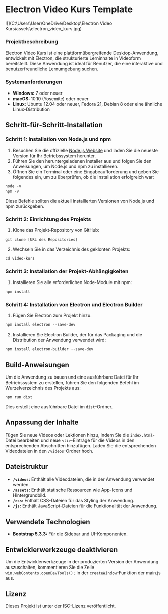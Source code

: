 # Electron Video Kurs Template

![](C:\Users\User\OneDrive\Desktop\Electron Video Kurs\assets\electron_video_kurs.jpg)

### Projektbeschreibung

Electron Video Kurs ist eine plattformübergreifende Desktop-Anwendung, entwickelt mit Electron, die strukturierte Lerninhalte in Videoform bereitstellt. Diese Anwendung ist ideal für Benutzer, die eine interaktive und benutzerfreundliche Lernumgebung suchen.

### Systemanforderungen
- **Windows:** 7 oder neuer
- **macOS:** 10.10 (Yosemite) oder neuer
- **Linux:** Ubuntu 12.04 oder neuer, Fedora 21, Debian 8 oder eine ähnliche Linux-Distribution

## Schritt-für-Schritt-Installation

### Schritt 1: Installation von Node.js und npm
1. Besuchen Sie die offizielle [Node.js Website](https://nodejs.org/) und laden Sie die neueste Version für Ihr Betriebssystem herunter.
2. Führen Sie den heruntergeladenen Installer aus und folgen Sie den Anweisungen, um Node.js und npm zu installieren.
3. Öffnen Sie ein Terminal oder eine Eingabeaufforderung und geben Sie folgendes ein, um zu überprüfen, ob die Installation erfolgreich war:

```javascript
node -v
npm -v
```

Diese Befehle sollten die aktuell installierten Versionen von Node.js und npm zurückgeben.

### Schritt 2: Einrichtung des Projekts
1. Klone das Projekt-Repository von GitHub:

```javascript
git clone [URL des Repositories]
```

2.  Wechseln Sie in das Verzeichnis des geklonten Projekts:

```javascript
cd video-kurs
```

### Schritt 3: Installation der Projekt-Abhängigkeiten
1. Installieren Sie alle erforderlichen Node-Module mit npm:

```javascript
npm install
```

### Schritt 4: Installation von Electron und Electron Builder
1. Fügen Sie Electron zum Projekt hinzu:

```javascript
npm install electron --save-dev
```

2.  Installieren Sie Electron Builder, der für das Packaging und die Distribution der Anwendung verwendet wird:

```javascript
npm install electron-builder --save-dev
```

## Build-Anweisungen
Um die Anwendung zu bauen und eine ausführbare Datei für Ihr Betriebssystem zu erstellen, führen Sie den folgenden Befehl im Wurzelverzeichnis des Projekts aus:

```javascript
npm run dist
```

Dies erstellt eine ausführbare Datei im `dist`-Ordner.

## Anpassung der Inhalte
Fügen Sie neue Videos oder Lektionen hinzu, indem Sie die `index.html`-Datei bearbeiten und neue `<li>`-Einträge für die Videos in den entsprechenden Abschnitten hinzufügen. Laden Sie die entsprechenden Videodateien in den `/videos`-Ordner hoch.

## Dateistruktur
- **`/videos`:** Enthält alle Videodateien, die in der Anwendung verwendet werden.
- **`/assets`:** Enthält statische Ressourcen wie App-Icons und Hintergrundbild.
- **`/css`:** Enthält CSS-Dateien für das Styling der Anwendung.
- **`/js`:** Enthält JavaScript-Dateien für die Funktionalität der Anwendung.

## Verwendete Technologien
- **Bootstrap 5.3.3:** Für die Sidebar und UI-Komponenten.

## Entwicklerwerkzeuge deaktivieren
Um die Entwicklerwerkzeuge in der produzierten Version der Anwendung auszuschalten, kommentieren Sie die Zeile `win.webContents.openDevTools();` in der `createWindow`-Funktion der main.js aus.

## Lizenz
Dieses Projekt ist unter der ISC-Lizenz veröffentlicht.

